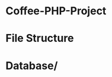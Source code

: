 # Coffee-PHP-Project
# File Structure
<!-- coffee-shop/
│── public/              # Public-facing files
│   ├── css/             # CSS styles
│   ├── js/              # JavaScript files
│   ├── images/          # Image assets
│   ├── index.php        # Main entry point
│── src/                 # Core PHP logic
│   ├── config.php       # Database configuration
│   ├── functions.php    # Helper functions
│   ├── templates/       # Reusable HTML templates (header, footer)
│── database/            # SQL scripts for setup
│── .gitignore           # Files to ignore in Git
│── README.md            # Documentation -->

# Database/
<!-- coffee-shop/
│── database/            
│   ├── migrations/        # SQL scripts for database schema changes
│   │   ├── 001_create_users_table.sql
│   │   ├── 002_create_products_table.sql
│   │   ├── 003_create_orders_table.sql
│   ├── seeders/           # SQL scripts to insert initial test data
│   │   ├── users_seeder.sql
│   │   ├── products_seeder.sql
│   ├── backup/            # Backup copies of the database
│   ├── db_connection.php  # PHP file to connect to MySQL
│   ├── db_init.sql        # Main script to create the database -->
